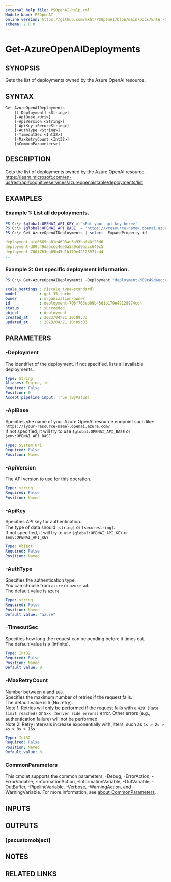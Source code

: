 ```yaml
---
external help file: PSOpenAI-help.xml
Module Name: PSOpenAI
online version: https://github.com/mkht/PSOpenAI/blob/main/Docs/Enter-ChatGPT.md
schema: 2.0.0
---
```


# Get-AzureOpenAIDeployments

## SYNOPSIS
Gets the list of deployments owned by the Azure OpenAI resource.

## SYNTAX

```
Get-AzureOpenAIDeployments
    [[-Deployment] <String>]
    [-ApiBase <Uri>]
    [-ApiVersion <String>]
    [-ApiKey <SecureString>]
    [-AuthType <String>]
    [-TimeoutSec <Int32>]
    [-MaxRetryCount <Int32>]
    [<CommonParameters>]
```

## DESCRIPTION
Gets the list of deployments owned by the Azure OpenAI resource.  
https://learn.microsoft.com/en-us/rest/api/cognitiveservices/azureopenaistable/deployments/list

## EXAMPLES

### Example 1: List all depoloyments.
```PowerShell
PS C:\> $global:OPENAI_API_KEY = '<Put your api key here>'
PS C:\> $global:OPENAI_API_BASE  = 'https://<resource-name>.openai.azure.com/'
PS C:\> Get-AzureOpenAIDeployments | select -ExpandProperty id
```
```yaml
deployment-afa0669ca01e4693ae3a93baf40f26d6
deployment-d09c49daeccc4ee5a5a9cd9aacc640c5
deployment-706f763eb09b45d1b179e42128974cd4
...
```

### Example 2: Get specific deployment information.
```PowerShell
PS C:\> Get-AzureOpenAIDeployments -Deployment "deployment-d09c49daeccc4ee5a5a9cd9aacc640c5"
```
```yaml
scale_settings : @{scale_type=standard}
model          : gpt-35-turbo
owner          : organization-owner
id             : deployment-706f763eb09b45d1b179e42128974cd4
status         : succeeded
object         : deployment
created_at     : 2023/04/21 10:09:33
updated_at     : 2023/04/21 10:09:33
```

## PARAMETERS

### -Deployment
The identifier of the deployment. If not specified, lists all available deployments.

```yaml
Type: String
Aliases: Engine, id
Required: False
Position: 0
Accept pipeline input: True (ByValue)
```

### -ApiBase
Specifies yhe name of your Azure OpenAI resource endpoint such like: 
`https://{your-resource-name}.openai.azure.com/`  
If not specified, it will try to use `$global:OPENAI_API_BASE` or `$env:OPENAI_API_BASE`

```yaml
Type: System.Uri
Required: False
Position: Named
```

### -ApiVersion
The API version to use for this operation.  

```yaml
Type: string
Required: False
Position: Named
```

### -ApiKey
Specifies API key for authentication.  
The type of data should `[string]` or `[securestring]`.  
If not specified, it will try to use `$global:OPENAI_API_KEY` or `$env:OPENAI_API_KEY`

```yaml
Type: Object
Required: False
Position: Named
```

### -AuthType
Specifies the authentication type.  
You can choose from `azure` or `azure_ad`.  
The default value is `azure`

```yaml
Type: string
Required: False
Position: Named
Default value: "azure"
```

### -TimeoutSec
Specifies how long the request can be pending before it times out.  
The default value is `0` (infinite).

```yaml
Type: Int32
Required: False
Position: Named
Default value: 0
```

### -MaxRetryCount
Number between `0` and `100`.  
Specifies the maximum number of retries if the request fails.  
The default value is `0` (No retry).  
Note 1: Retries will only be performed if the request fails with a `429 (Rate limit reached)` or `5xx (Server side errors)` error. Other errors (e.g., authentication failure) will not be performed.  
Note 2: Retry intervals increase exponentially with jitters, such as `1s > 2s > 4s > 8s > 16s`

```yaml
Type: Int32
Required: False
Position: Named
Default value: 0
```

### CommonParameters
This cmdlet supports the common parameters: -Debug, -ErrorAction, -ErrorVariable, -InformationAction, -InformationVariable, -OutVariable, -OutBuffer, -PipelineVariable, -Verbose, -WarningAction, and -WarningVariable. For more information, see [about_CommonParameters](http://go.microsoft.com/fwlink/?LinkID=113216).

## INPUTS

## OUTPUTS

### [pscustomobject]

## NOTES

## RELATED LINKS
